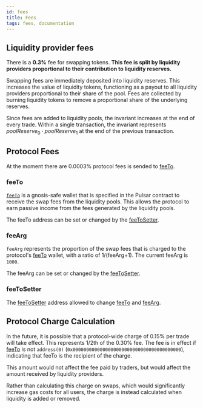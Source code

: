 ```yaml
---
id: fees
title: Fees
tags: fees, documentation
---
```


## Liquidity provider fees

There is a **0.3%** fee for swapping tokens. **This fee is split by liquidity providers proportional to their contribution to liquidity reserves.**

Swapping fees are immediately deposited into liquidity reserves. This increases the value of liquidity tokens, functioning as a payout to all liquidity providers proportional to their share of the pool. Fees are collected by burning liquidity tokens to remove a proportional share of the underlying reserves.

Since fees are added to liquidity pools, the invariant increases at the end of every trade. Within a single transaction, the invariant represents $poolReserve_{0} \cdot poolReserve_{1}$ at the end of the previous transaction.

<!-- There are many community-developed tools to determine returns. You can also read more in the docs about how to think about [LP returns](09-understanding-returns.md). -->

## Protocol Fees

At the moment there are 0.0003% protocol fees is sended to [feeTo](#feeto).

### feeTo

<!-- ```solidity
function feeTo() external view returns (address);
``` -->

[`feeTo`](https://etherscan.io/address/0xb8688826e957ece1fbf8f6203d025c5624286bae)
is a gnosis-safe wallet that is specified in the Pulsar contract to receive the swap fees from the liquidity pools. This allows the protocol to earn passive income from the fees generated by the liquidity pools.

The feeTo address can be set or changed by the [feeToSetter](#feeToSetter).

### feeArg

<!-- ```solidity
function feeArg() external view returns (uint32);
``` -->

`feeArg` represents the proportion of the swap fees that is charged to the protocol's [feeTo](#feeTo) wallet, with a ratio of 1/(feeArg+1). The current feeArg is `1000`.

The feeArg can be set or changed by the [feeToSetter](#feeToSetter).

### feeToSetter

<!-- ```solidity
function feeToSetter() external view returns (address);
``` -->

The [feeToSetter](https://etherscan.io/address/0x57802b223F76Afd6E51Bb2AF578E72B07066a069) address allowed to change [feeTo](#feeto) and [feeArg](#feeArg).

## Protocol Charge Calculation

In the future, it is possible that a protocol-wide charge of 0.15% per trade will take effect. This represents 1/2th of the 0.30% fee. The fee is in effect if [feeTo](#feeto) is not `address(0)` (`0x0000000000000000000000000000000000000000`), indicating that feeTo is the recipient of the charge.

This amount would not affect the fee paid by traders, but would affect the amount received by liquidity providers.

Rather than calculating this charge on swaps, which would significantly increase gas costs for all users, the charge is instead calculated when liquidity is added or removed.

<!-- See the <a href='/whitepaper.pdf' target='_blank' rel='noopener noreferrer'>whitepaper</a> for more details. -->
